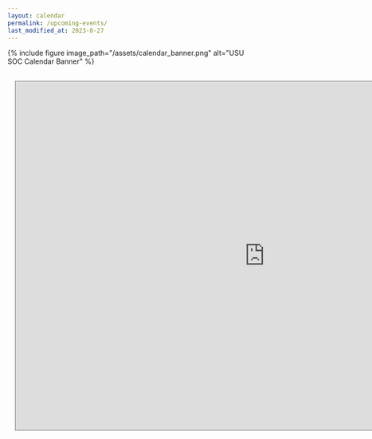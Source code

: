 ```yaml
---
layout: calendar
permalink: /upcoming-events/
last_modified_at: 2023-8-27
---
```

{% include figure image_path="/assets/calendar_banner.png" alt="USU SOC Calendar Banner" %}
<br>
<br>

<style>
  /* This style will adjust the left margin of the embedded iframe */
  iframe {
    margin-left: 15px; /* You can adjust this value as needed */
  }
</style>
<iframe src="https://outlook.office365.com/owa/calendar/43e88d0f5a86425ab53d9f7eba9801cf@usu.edu/1d9b6eedc1f04440bacec06e74222cb43204620194208656066/calendar.html" style="border:solid 1px #777" width="1000" height="700" frameborder="0" scrolling="no"></iframe>
